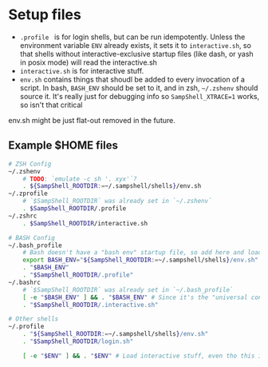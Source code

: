 # Setup files
- `.profile ` is for login shells, but can be run idempotently. Unless the environment variable `ENV` already exists, it sets it to `interactive.sh`, so that shells without interactive-exclusive startup files (like dash, or yash in posix mode) will read the interactive.sh
- `interactive.sh` is for interactive stuff.
- `env.sh` contains things that shoudl be added to every invocation of a script. In bash, `BASH_ENV` should be set to it, and in zsh, `~/.zshenv` should source it. It's really just for debugging info so `SampShell_XTRACE=1` works, so isn't that critical

env.sh might be just flat-out removed in the future.

## Example $HOME files
```sh
# ZSH Config
~/.zshenv
	# TODO: `emulate -c sh '. xyx'`? 
	. ${SampShell_ROOTDIR:=~/.sampshell/shells}/env.sh
~/.zprofile
	# `$SampShell_ROOTDIR` was already set in `~/.zshenv`
	. $SampShell_ROOTDIR/.profile
~/.zshrc
	. $SampShell_ROOTDIR/interactive.sh

# BASH Config
~/.bash_profile
	# Bash doesn't have a "bash env" startup file, so add here and load it
	export BASH_ENV="${SampShell_ROOTDIR:=~/.sampshell/shells}/env.sh"
	. "$BASH_ENV"
	. "$SampShell_ROOTDIR/.profile"
~/.bashrc
	# `$SampShell_ROOTDIR` was already set in `~/.bash_profile`
	[ -e "$BASH_ENV" ] && . "$BASH_ENV" # Since it's the "universal config" stuff.
	. "$SampShell_ROOTDIR/.interactive.sh"

# Other shells
~/.profile
	. "${SampShell_ROOTDIR:=~/.sampshell/shells}/env.sh"
	. "$SampShell_ROOTDIR/login.sh"

	[ -e "$ENV" ] && . "$ENV" # Load interactive stuff, even tho this is login code.
```
